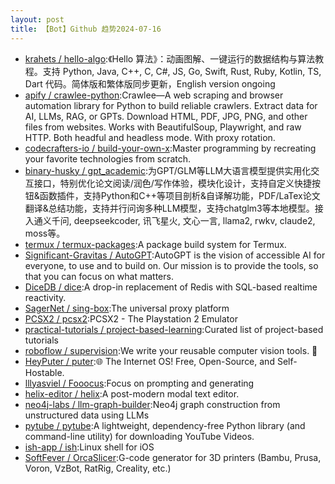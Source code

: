 ```yaml
---
layout: post
title: 【Bot】Github 趋势2024-07-16
---
```


* [krahets / hello-algo](https://github.com/krahets/hello-algo):《Hello 算法》：动画图解、一键运行的数据结构与算法教程。支持 Python, Java, C++, C, C#, JS, Go, Swift, Rust, Ruby, Kotlin, TS, Dart 代码。简体版和繁体版同步更新，English version ongoing
* [apify / crawlee-python](https://github.com/apify/crawlee-python):Crawlee—A web scraping and browser automation library for Python to build reliable crawlers. Extract data for AI, LLMs, RAG, or GPTs. Download HTML, PDF, JPG, PNG, and other files from websites. Works with BeautifulSoup, Playwright, and raw HTTP. Both headful and headless mode. With proxy rotation.
* [codecrafters-io / build-your-own-x](https://github.com/codecrafters-io/build-your-own-x):Master programming by recreating your favorite technologies from scratch.
* [binary-husky / gpt_academic](https://github.com/binary-husky/gpt_academic):为GPT/GLM等LLM大语言模型提供实用化交互接口，特别优化论文阅读/润色/写作体验，模块化设计，支持自定义快捷按钮&函数插件，支持Python和C++等项目剖析&自译解功能，PDF/LaTex论文翻译&总结功能，支持并行问询多种LLM模型，支持chatglm3等本地模型。接入通义千问, deepseekcoder, 讯飞星火, 文心一言, llama2, rwkv, claude2, moss等。
* [termux / termux-packages](https://github.com/termux/termux-packages):A package build system for Termux.
* [Significant-Gravitas / AutoGPT](https://github.com/Significant-Gravitas/AutoGPT):AutoGPT is the vision of accessible AI for everyone, to use and to build on. Our mission is to provide the tools, so that you can focus on what matters.
* [DiceDB / dice](https://github.com/DiceDB/dice):A drop-in replacement of Redis with SQL-based realtime reactivity.
* [SagerNet / sing-box](https://github.com/SagerNet/sing-box):The universal proxy platform
* [PCSX2 / pcsx2](https://github.com/PCSX2/pcsx2):PCSX2 - The Playstation 2 Emulator
* [practical-tutorials / project-based-learning](https://github.com/practical-tutorials/project-based-learning):Curated list of project-based tutorials
* [roboflow / supervision](https://github.com/roboflow/supervision):We write your reusable computer vision tools. 💜
* [HeyPuter / puter](https://github.com/HeyPuter/puter):🌐 The Internet OS! Free, Open-Source, and Self-Hostable.
* [lllyasviel / Fooocus](https://github.com/lllyasviel/Fooocus):Focus on prompting and generating
* [helix-editor / helix](https://github.com/helix-editor/helix):A post-modern modal text editor.
* [neo4j-labs / llm-graph-builder](https://github.com/neo4j-labs/llm-graph-builder):Neo4j graph construction from unstructured data using LLMs
* [pytube / pytube](https://github.com/pytube/pytube):A lightweight, dependency-free Python library (and command-line utility) for downloading YouTube Videos.
* [ish-app / ish](https://github.com/ish-app/ish):Linux shell for iOS
* [SoftFever / OrcaSlicer](https://github.com/SoftFever/OrcaSlicer):G-code generator for 3D printers (Bambu, Prusa, Voron, VzBot, RatRig, Creality, etc.)
